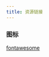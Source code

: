 ```yaml
---
title: 资源链接
---
```

### 图标
<HopeIcon icon="fa-brands fa-square-font-awesome" size="35px"></HopeIcon>[fontawesome](https://fontawesome.com/)